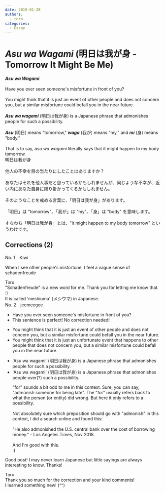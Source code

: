 ```yaml
---
date: 2019-01-28
authors:
  - toru
categories:
  - Essay
---
```


<h1 id="subject_show"><strong><em>Asu wa Wagami</strong></em> (明日は我が身 - Tomorrow It Might Be Me)</h1>
<div class="date" hidden>Jan 28, 2019 18:05</div>
<div id="post"><div id="body_show_ori">
<strong><em>Asu wa Wagami</strong></em><br/><br/>Have you ever seen someone's misfortune in front of you?<br/><br/>You might think that it is just an event of other people and does not concern you, but a similar misfortune could befall you in the near future.<br/><br/><strong><em>Asu wa wagami</em></strong> (明日は我が身) is a Japanese phrase that admonishes people for such a possibility.<br/><br/><strong><em>Asu</em></strong> (明日) means "tomorrow," <strong><em>waga</em></strong> (我が) means "my," and <strong><em>mi</em></strong> (身) means "body."<br/><br/>That is to say, <em>asu wa wagami</em> literally says that it might happen to my body tomorrow.
</div></div>

<!-- more -->

<div id="post_ja"><div id="body_show_mo">
明日は我が身<br/><br/>他人の不幸を目の当たりにしたことはありますか？<br/><br/>あなたはそれを他人事だと思っているかもしれませんが、同じような不幸が、近い内にあなた自身に降り掛かってくるかもしれません。<br/><br/>そのようなことを戒める言葉に、「明日は我が身」があります。<br/><br/>「明日」は "tomorrow"、「我が」は "my"、「身」は "body" を意味します。<br/><br/>すなわち「明日は我が身」とは、"it might happen to my body tomorrow" というわけです。
</div></div>

## Corrections (2)
<div id="block"><div class="first_name"> No. 1　<span class="just_name">Kiwi</span></div><div id="block2">
<p class="comment_small">
 When I see other people's misfortune, I feel a vague sense of schadenfreude
</p>

</div><div class="name"><span class="just_name">Toru</span><br>
"Schadenfreude" is a new word for me. Thank you for letting me know that. :)<br/>It is called 'meshiuma' (メシウマ) in Japanese.
</div>
</div>
<div id="block"><div class="first_name"> No. 2　<span class="just_name">jeemeegee</span></div><div id="block2">
<ul class="correction_field">
<li class="incorrect">Have you ever seen someone's misfortune in front of you?</li>
<li class="corrected perfect">This sentence is perfect! No correction needed!</li>
</ul>
<ul class="correction_field">
<li class="incorrect">You might think that it is just an event of other people and does not concern you, but a similar misfortune could befall you in the near future.</li>
<li class="corrected correct">
You might think that it is just an <span class="f_blue">unfortunate </span>event <span class="f_blue">that happens to other</span> people <span class="f_blue">that </span>does not concern you, but a similar misfortune could befall you in the near future.
</li>
</ul>
<ul class="correction_field">
<li class="incorrect">'Asu wa wagami' (明日は我が身) is a Japanese phrase that admonishes people for such a possibility.</li>
<li class="corrected correct">
'Asu wa wagami' (明日は我が身) is a Japanese phrase that admonishes people <span class="f_blue">over(?) </span>such a possibility.
<p class="correction_comment">"for" sounds a bit odd to me in this context. Sure, you can say, "admonish someone for being late". The "for" usually refers back to what the person (or entity) did wrong. But here it only refers to a possibility.<br/><br/>Not absolutely sure which preposition should go with "admonish" in this context, I did a search online and found this:<br/><br/>"He also admonished the U.S. central bank over the cost of borrowing money." - Los Angeles Times, Nov 2018.<br/><br/>And I'm good with this. <br/>:)</p>
</li>
</ul>
<p class="comment_small">
 Good post! I may never learn Japanese but little sayings are always interesting to know. Thanks!
</p>

</div><div class="name"><span class="just_name">Toru</span><br>
Thank you so much for the correction and your kind comments!<br/>I learned something new! (^^)
</div>
</div>
